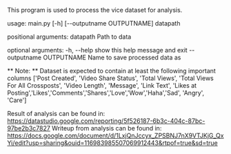 This program is used to process the vice dataset for analysis.

usage: main.py [-h] [--outputname OUTPUTNAME] datapath

positional arguments:
  datapath              Path to data

optional arguments:
  -h, --help            show this help message and exit
  --outputname OUTPUTNAME
                        Name to save processed data as

** Note: ** Dataset is expected to contain at least the following important columns
['Post Created', 'Video Share Status', 'Total Views', 'Total Views For All Crossposts', 'Video Length', 
'Message', 'Link Text', 'Likes at Posting','Likes','Comments','Shares','Love','Wow','Haha','Sad', 'Angry', 
'Care'] 

Result of analysis can be found in: https://datastudio.google.com/reporting/5f526187-6b3c-404c-87bc-97be2b3c7827
Writeup from analysis can be found in: https://docs.google.com/document/d/1LxjQnJccyx_ZPSBNJ7nX9VTJKjG_QxYi/edit?usp=sharing&ouid=116983985507069912443&rtpof=true&sd=true